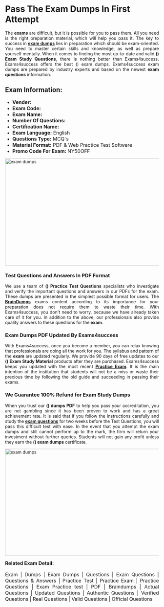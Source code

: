 <h1><strong><strong>Pass The  Exam Dumps In First Attempt</strong></strong></h1> <p style="text-align:justify">The <strong> exams</strong> are difficult, but it is possible for you to pass them. All you need is the right preparation material, which will help you pass it. The key to success in <a href="https://www.exams4success.com//-pdf-exam-dumps"><strong> exam dumps</strong></a> lies in preparation which should be exam-oriented. You need to master certain skills and knowledge, as well as prepare yourself mentally. When it comes to finding the most up-to-date and valid <strong>() Exam Study Questions</strong>, there is nothing better than Exams4success. Exams4success offers the best () exam dumps. Exams4success  exam dumps are prepared by industry experts and based on the newest <strong> exam questions</strong> information.</p> <h2><strong><strong> Exam Information:</strong></strong></h2> <ul> <li><span style="font-size:16px"><strong>Vender:</strong> </span></li> <li><span style="font-size:16px"><strong>Exam Code:</strong> </span></li> <li><span style="font-size:16px"><strong>Exam Name:</strong> </span></li> <li><span style="font-size:16px"><strong>Number Of Questions:</strong> </span></li> <li><span style="font-size:16px"><strong>Certification Name:</strong> </span></li> <li><span style="font-size:16px"><strong>Exam Language:</strong> English</span></li> <li><span style="font-size:16px"><strong>Questions Type:</strong> MCQ`s</span></li> <li><span style="font-size:16px"><strong>Material Format:</strong> PDF & Web Practice Test Software</span></li> <li><span style="font-size:16px"><strong>Promo Code For Exam: </strong>NY50OFF</span></li> </ul> <p><a href="https://www.exams4success.com//-pdf-exam-dumps" rel="no-follow"><img alt="exam dumps" src="https://www.certcollections.com/uploads/content/infrist1.png" style="height:350px; width:750px" /></a></p> <h3><strong> Test Questions and Answers In PDF Format</strong></h3> <p style="text-align:justify">We use a team of <strong>() Practice Test Questions</strong> specialists who investigate and verify the important questions and answers in our PDFs for the exam. These dumps are presented in the simplest possible format for users. The <a href="https://www.exams4success.com/-exam-dumps"><strong> BrainDumps</strong></a> exams content according to its importance for your preparation does not require them to waste their time. With Exams4success, you don't need to worry, because we have already taken care of it for you. In addition to the above, our professionals also provide quality answers to these questions for the<strong> exam</strong>.</p> <h3><strong>  Exam Dumps PDF Updated By Exams4success</strong></h3> <p style="text-align:justify">With Exams4success, once you become a member, you can relax knowing that professionals are doing all the work for you. The syllabus and pattern of the <strong> exam </strong>are updated regularly. We provide 90 days of free updates to our <strong>() Exam Study Material</strong> products after they are purchased. Exams4success keeps you updated with the most recent <a href="https://www.exams4success.com/"><strong>Practice Exam</strong></a>. It is the main intention of the institution that students will not be a miss or waste their precious time by following the old guide and succeeding in passing their  exams.</p> <h3 style="text-align:justify"><strong>We Guarantee 100% Refund for Exam Study Dumps</strong></h3> <p style="text-align:justify">When you trust our <strong>() dumps PDF</strong> to help you pass your accreditation, you are not gambling since it has been proven to work and has a great achievement rate. It is said that if you follow the instructions carefully and study the <a href="https://www.exams4success.com//-pdf-exam-dumps"><strong> exam questions</strong></a> for two weeks before the Test Questions, you will pass this difficult test with ease. In the event that you attempt the exam dumps and still cannot perform up to the mark, the firm will return your investment without further queries. Students will not gain any profit unless they earn the <strong>() exam dumps</strong> certificate.</p> <p style="text-align:justify"><a href="https://www.exams4success.com//-pdf-exam-dumps" rel="no-follow"><img alt="exam dumps" src="https://www.certcollections.com/uploads/content/free_demo1.png" style="height:350px; width:750px" /></a></p> <p style="text-align:justify"><span style="font-size:16px"><strong>Related Exam Detail:</strong></span><br /> <br /> <span style="font-size:16px"> Exam | Dumps | Exam Dumps | Questions | Exam Questions | Questions & Answers | Practice Test | Practice Exam | Practice Questions | Exam Practice test | PDF | Braindumps | Actual Questions | Updated Questions | Authentic Questions | Verified Questions | Real Questions | Valid Questions | Official Questions</span></p>
